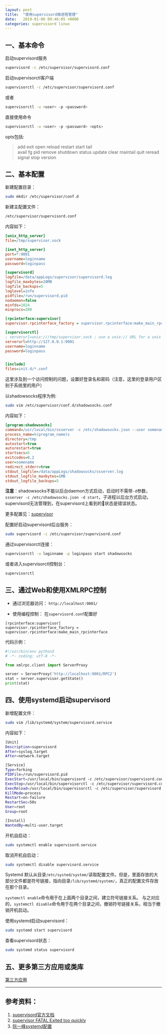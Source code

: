 ```yaml
---
layout: post
title:  "使用supervisord做进程管理"
date:   2019-01-06 09:46:05 +0000
categories: supervisord linux
---
```


## 一、基本命令
启动supervisord服务
```sh
supervisord -c /etc/supervisor/supervisord.conf
```

启动supervisorctl客户端
```sh
supervisorctl -c /etc/supervisor/supervisord.conf
```
或者
```sh
supervisorctl -u <user> -p <password>
```
直接使用命令
```sh
supervisorctl -u <user> -p <password> <opts>
```
opts包括:
> add    exit      open  reload  restart   start   tail   
avail  fg        pid   remove  shutdown  status  update 
clear  maintail  quit  reread  signal    stop    version

## 二、基本配置
新建配置目录：
```sh
sudo mkdir /etc/supervisor/conf.d
```

新建主配置文件：
```sh
/etc/supervisor/supervisord.conf
```

内容如下：

```ini
[unix_http_server]
file=/tmp/supervisor.sock 

[inet_http_server]
port=*:9001
username=loginname
password=loginpass

[supervisord]
logfile=/data/appLogs/supervisor/supervisord.log 
logfile_maxbytes=20MB 
logfile_backups=5 
loglevel=info 
pidfile=/run/supervisord.pid 
nodaemon=false 
minfds=1024 
minprocs=200 

[rpcinterface:supervisor]
supervisor.rpcinterface_factory = supervisor.rpcinterface:make_main_rpcinterface

[supervisorctl]
; serverurl=unix:///tmp/supervisor.sock ; use a unix:// URL for a unix socket
serverurl=http://127.0.0.1:9001
username=loginname
password=loginpass


[include]
files=init.d/*.conf
```

这里涉及到一个访问控制的问题，设置好登录名和密码（注意，这里的登录用户区别于系统里的用户）

以shadowsocks程序为例:
```sh
sudo vim /etc/supervisor/conf.d/shadowsocks.conf
```
内容如下：
```ini
[program:shadowsocks]
command=/usr/local/bin/ssserver -c /etc/shadowsocks.json --user somename -q start
process_name=%(program_name)s
directory=/tmp
autostart=true
autorestart=true
startsecs=5
exitcodes=0,2
user=somename
redirect_stderr=true
stdout_logfile=/data/appLogs/shadowsocks/ssserver.log
stdout_logfile_maxbytes=1MB
stdout_logfile_backups=5
```
**注意**：shadowsocks不能以后台daemon方式启动，启动时不需带`-d`参数，`ssserver -c /etc/shadowsocks.json -d start`，子进程以后台方式启动，supervisord无法管理到，在supervisord上看到的状态是错误状态。

更多配置见：[supervisor](http://supervisord.org/configuration.html)


配置好启动supervisord后台服务：
```sh
sudo supervisord -c /etc/supervisor/supervisord.conf
```

通过supervisorctl连接：
```sh
supervisorctl -u loginname -p loginpass start shadowsocks
```

或者进入supervisorctl控制台：
```sh
supervisorctl
```

## 三、通过Web和使用XMLRPC控制
- 通过浏览器访问：
`http://localhost:9001/`


- 使用编程控制：
在`supervisord.conf`配置好
```
[rpcinterface:supervisor]
supervisor.rpcinterface_factory = supervisor.rpcinterface:make_main_rpcinterface
```

代码示例：
```py
#!/usr/bin/env python3
# -*- coding: utf-8 -*-

from xmlrpc.client import ServerProxy

server = ServerProxy('http://localhost:9001/RPC2')
stat = server.supervisor.getState()
print(stat)
```

## 四、使用systemd启动supervisord
新增配置文件：
```sh
sudo vim /lib/systemd/system/supervisord.service
```
内容如下：
```sh
[Unit]
Description=supervisord
After=syslog.target
After=network.target

[Service]
Type=forking
PIDFile=/run/supervisord.pid
ExecStart=/usr/local/bin/supervisord -c /etc/supervisor/supervisord.conf
ExecStop=/usr/local/bin/supervisorctl -c /etc/supervisor/supervisord.conf shutdown
ExecReload=/usr/local/bin/supervisorctl -c /etc/supervisor/supervisord.conf reload
KillMode=process
Restart=on-failure
RestartSec=50s
User=root
Group=root

[Install]
WantedBy=multi-user.target
```
开机自启动：
```sh
sudo systemctl enable supervisord.service
```
取消开机自启动：
```sh
sudo systemctl disable supervisord.service
```
Systemd 默认从目录`/etc/systed/system/`读取配置文件。但是，里面存放的大部分文件都是符号链接，指向目录`/lib/systemd/system/`，真正的配置文件存放在那个目录。

`systemctl enable`命令用于在上面两个目录之间，建立符号链接关系。
与之对应的，`systemctl disable`命令用于在两个目录之间，撤销符号链接关系，相当于撤销开机启动。

使用systemd启动supervisord：
```sh
sudo systemd start supervisord
```
查看supervisord状态：
```sh
sudo systemd status supervisord
```

## 五、更多第三方应用或类库

[第三方应用](http://supervisord.org/plugins.html)



---

## 参考资料：
1. [supervisord官方文档](http://supervisord.org/configuration.html) 
2. [supervisor FATAL Exited too quickly](https://github.com/Supervisor/supervisor/issues/578#issuecomment-74214443)
3. [阮一峰systemd配置](http://www.ruanyifeng.com/blog/2016/03/systemd-tutorial-commands.html)
